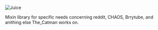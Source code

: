 ![Juice](http://goo.gl/S5R7WW)

Mixin library for specific needs concerning reddit, CHAOS, Brrytube, and anithing else The_Catman works on.

